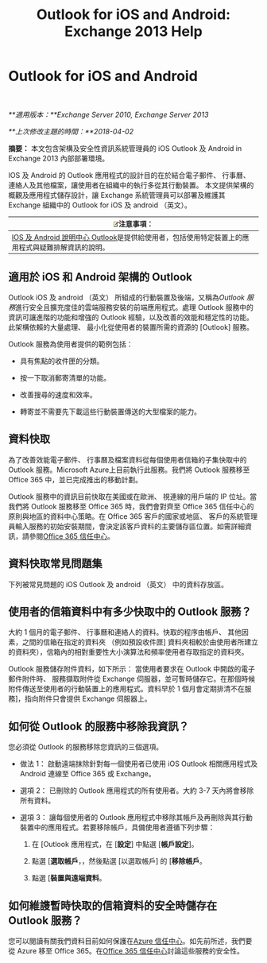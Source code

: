 ﻿---
title: 'Outlook for iOS and Android: Exchange 2013 Help'
TOCTitle: Outlook for iOS and Android
ms:assetid: 3a66817c-30da-4965-a6db-2955b5365b0f
ms:mtpsurl: https://technet.microsoft.com/zh-tw/library/Mt465744(v=EXCHG.150)
ms:contentKeyID: 70061442
ms.date: 05/21/2018
mtps_version: v=EXCHG.150
ms.translationtype: MT
---

# Outlook for iOS and Android

 

_**適用版本：**Exchange Server 2010, Exchange Server 2013_

_**上次修改主題的時間：**2018-04-02_

**摘要：** 本文包含架構及安全性資訊系統管理員的 iOS Outlook 及 Android in Exchange 2013 內部部署環境。

IOS 及 Android 的 Outlook 應用程式的設計目的在於結合電子郵件、 行事曆、 連絡人及其他檔案，讓使用者在組織中的執行多從其行動裝置。 本文提供架構的概觀及應用程式儲存設計，讓 Exchange 系統管理員可以部署及維護其 Exchange 組織中的 Outlook for iOS 及 android （英文）。

<table>
<thead>
<tr class="header">
<th><img src="images/Bb124558.note(EXCHG.150).gif" title="注意事項" alt="注意事項" />注意事項：</th>
</tr>
</thead>
<tbody>
<tr class="odd">
<td><a href="https://support.office.com/en-us/article/outlook-for-ios-and-android-help-center-cd84214e-a5ac-4e95-9ea3-e07f78d0cde6">IOS 及 Android 說明中心 Outlook</a>是提供給使用者，包括使用特定裝置上的應用程式與疑難排解資訊的說明。</td>
</tr>
</tbody>
</table>


## 適用於 iOS 和 Android 架構的 Outlook

Outlook iOS 及 android （英文） 所組成的行動裝置及後端，又稱為*Outlook 服務*進行安全且擴充度佳的雲端服務安裝的前端應用程式。處理 Outlook 服務中的資訊可讓進階的功能和增強的 Outlook 經驗，以及改善的效能和穩定性的功能。此架構依賴的大量處理、 最小化從使用者的裝置所需的資源的 \[Outlook\] 服務。

Outlook 服務為使用者提供的範例包括：

  - 具有焦點的收件匣的分類。

  - 按一下取消郵寄清單的功能。

  - 改善搜尋的速度和效率。

  - 轉寄並不需要先下載這些行動裝置傳送的大型檔案的能力。

## 資料快取

為了改善效能電子郵件、 行事曆及檔案資料從每個使用者信箱的子集快取中的 Outlook 服務。Microsoft Azure上目前執行此服務。我們將 Outlook 服務移至 Office 365 中，並已完成推出的移動計劃。

Outlook 服務中的資訊目前快取在美國或在歐洲、 視連線的用戶端的 IP 位址。當我們將 Outlook 服務移至 Office 365 時，我們會對齊至 Office 365 信任中心的原則與地區的資料中心策略。在 Office 365 客戶的國家或地區、 客戶的系統管理員輸入服務的初始安裝期間，會決定該客戶資料的主要儲存區位置。如需詳細資訊，請參閱[Office 365 信任中心](https://go.microsoft.com/fwlink/p/?linkid=525776)。

## 資料快取常見問題集

下列被常見問題的 iOS Outlook 及 android （英文） 中的資料存放區。

## 使用者的信箱資料中有多少快取中的 Outlook 服務？

大約 1 個月的電子郵件、 行事曆和連絡人的資料。快取的程序由帳戶、 其他因素，之間的信箱在指定的資料夾 （例如預設收件匣\] 資料夾相較於由使用者所建立的資料夾），信箱內的相對重要性大小演算法和頻率使用者存取指定的資料夾。

Outlook 服務儲存附件資料，如下所示： 當使用者要求在 Outlook 中開啟的電子郵件附件時、 服務擷取附件從 Exchange 伺服器，並可暫時儲存它。在那個時候附件傳送至使用者的行動裝置上的應用程式。資料早於 1 個月會定期排清不在服務\]，指向附件只會提供 Exchange 伺服器上。

## 如何從 Outlook 的服務中移除我資訊？

您必須從 Outlook 的服務移除您資訊的三個選項。

  - 做法 1： 啟動遠端抹除針對每一個使用者已使用 iOS Outlook 相關應用程式及 Android 連線至 Office 365 或 Exchange。

  - 選項 2： 已刪除的 Outlook 應用程式的所有使用者。大約 3-7 天內將會移除所有資料。

  - 選項 3： 讓每個使用者的 Outlook 應用程式中移除其帳戶及再刪除與其行動裝置中的應用程式。若要移除帳戶，具備使用者遵循下列步驟：
    
    1.  在 \[Outlook 應用程式，在 \[**設定**\] 中點選 \[**帳戶設定**\]。
    
    2.  點選 \[**選取帳戶**，，然後點選 \[以選取帳戶\] 的 \[**移除帳戶**。
    
    3.  點選 \[**裝置與遠端資料**。

## 如何維謢暫時快取的信箱資料的安全時儲存在 Outlook 服務？

您可以閱讀有關我們資料目前如何保護在[Azure 信任中心](https://azure.microsoft.com/support/trust-center/)。如先前所述，我們要從 Azure 移至 Office 365。在[Office 365 信任中心](https://go.microsoft.com/fwlink/p/?linkid=525776)討論這些服務的安全性。

